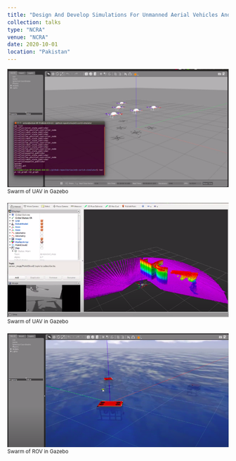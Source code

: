 ```yaml
---
title: "Design And Develop Simulations For Unmanned Aerial Vehicles And Underwater Vehicles Using ROS And Gazebo. "
collection: talks
type: "NCRA"
venue: "NCRA"
date: 2020-10-01
location: "Pakistan"
---
```


![image](../images/uav1.jpg)
<sup>Swarm of UAV in Gazebo</sup>

![image](../images/uav2.jpg)
<sup>Swarm of UAV in Gazebo</sup>

![image](../images/rov.jpg)
<sup>Swarm of ROV in Gazebo</sup>